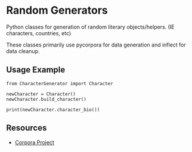 # Random Generators
Python classes for generation of random literary objects/helpers. (IE characters, countries, etc)

These classes primarily use pycorpora for data generation and inflect for data cleanup.

## Usage Example
```
from CharacterGenerator import Character

newCharacter = Character()
newCharacter.build_character()

print(newCharacter.character_bio())
```


## Resources
- [Corpora Project](https://github.com/dariusk/corpora)
